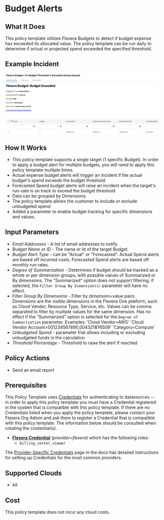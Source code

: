 # Budget Alerts

## What It Does

This policy template utilizes Flexera Budgets to detect if budget expense has exceeded its allocated value. The policy template can be run daily to determine if actual or projected spend exceeded the specified threshold.

## Example Incident

![Example Incident](example.png "Example Incident")

## How It Works

- This policy template supports a single target (1 specific Budget). In order to apply a budget alert for multiple budgets, you will need to apply this policy template multiple times.
- Actual expense budget alerts will trigger an incident if the actual budget's spend exceeds the budget threshold
- Forecasted Spend budget alerts will raise an incident when the target's run-rate is on track to exceed the budget threshold
- Data can be grouped by Dimensions.
- The policy template allows the customer to include or exclude unbudgeted spend
- Added a parameter to enable budget tracking for specific dimensions and values.

## Input Parameters

- *Email Addresses* - A list of email addresses to notify
- *Budget Name or ID* - The name or Id of the target Budget.
- *Budget Alert Type* - can be "Actual" or "Forecasted". Actual Spend alerts are based off incurred costs. Forecasted Spend alerts are based off monthly run rates.
- *Degree of Summarization* - Determines if budget should be tracked as a whole or per dimension groups, with possible values of Summarized or By dimensions. The "Summarized" option does not support filtering; if selected, the `Filter Group By Dimension(s)` parameter will have no effect.
- *Filter Group By Dimensions* - Filter by dimension=value pairs. Dimensions are the visible dimensions in the Flexera One platform, such as Cloud Vendor, Resource Type, Service, etc. Values can be comma separated to filter by multiple values for the same dimension. Has no effect if the "Summarized" option is selected for the `Degree of Summarization` parameter. Examples: 'Cloud Vendor=AWS' 'Cloud Vendor Account=001234567890,004321876509' 'Category=Compute'
- *Unbudgeted Spend* - parameter that allows including or excluding unbudgeted funds in the calculation
- *Threshold Percentage* - Threshold to raise the alert if reached

## Policy Actions

- Send an email report

## Prerequisites

This Policy Template uses [Credentials](https://docs.flexera.com/flexera/EN/Automation/ManagingCredentialsExternal.htm) for authenticating to datasources -- in order to apply this policy template you must have a Credential registered in the system that is compatible with this policy template. If there are no Credentials listed when you apply the policy template, please contact your Flexera Org Admin and ask them to register a Credential that is compatible with this policy template. The information below should be consulted when creating the credential(s).

- [**Flexera Credential**](https://docs.flexera.com/flexera/EN/Automation/ProviderCredentials.htm) (*provider=flexera*) which has the following roles:
  - `billing_center_viewer`

The [Provider-Specific Credentials](https://docs.flexera.com/flexera/EN/Automation/ProviderCredentials.htm) page in the docs has detailed instructions for setting up Credentials for the most common providers.

## Supported Clouds

- All

## Cost

This policy template does not incur any cloud costs.
